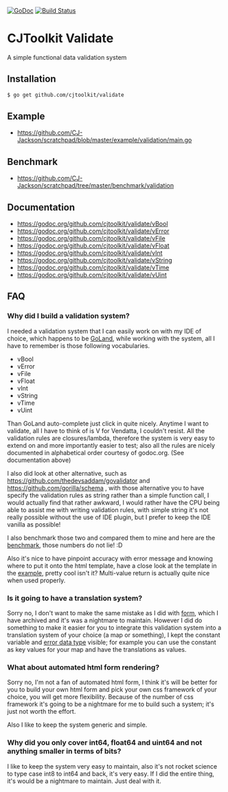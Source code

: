 [![GoDoc](https://godoc.org/github.com/cjtoolkit/validate?status.svg)](https://godoc.org/github.com/cjtoolkit/validate)
[![Build Status](https://travis-ci.org/cjtoolkit/validate.svg?branch=master)](https://travis-ci.com/cjtoolkit/validate)

# CJToolkit Validate

A simple functional data validation system

## Installation

``` sh
$ go get github.com/cjtoolkit/validate
```

## Example

* https://github.com/CJ-Jackson/scratchpad/blob/master/example/validation/main.go

## Benchmark

* https://github.com/CJ-Jackson/scratchpad/tree/master/benchmark/validation

## Documentation

* https://godoc.org/github.com/cjtoolkit/validate/vBool
* https://godoc.org/github.com/cjtoolkit/validate/vError
* https://godoc.org/github.com/cjtoolkit/validate/vFile
* https://godoc.org/github.com/cjtoolkit/validate/vFloat
* https://godoc.org/github.com/cjtoolkit/validate/vInt
* https://godoc.org/github.com/cjtoolkit/validate/vString
* https://godoc.org/github.com/cjtoolkit/validate/vTime
* https://godoc.org/github.com/cjtoolkit/validate/vUint

## FAQ

### Why did I build a validation system?

I needed a validation system that I can easily work on with my IDE of choice, which happens to be
[GoLand](https://www.jetbrains.com/go/), while working with the system, all I have to remember is
those following vocabularies.

* vBool
* vError
* vFile
* vFloat
* vInt
* vString
* vTime
* vUint

Than GoLand auto-complete just click in quite nicely.  Anytime I want to validate, all I have to
think of is V for Vendatta, I couldn't resist.  All the validation rules are closures/lambda,
therefore the system is very easy to extend on and more importantly easier to test; also all the
rules are nicely documented in alphabetical order courtesy of godoc.org. (See documentation above)

I also did look at other alternative, such as https://github.com/thedevsaddam/govalidator and
https://github.com/gorilla/schema , with those alternative you to have specify the validation rules
as string rather than a simple function call, I would actually find that rather awkward, I would rather
have the CPU being able to assist me with writing validation rules, with simple string it's not really
possible without the use of IDE plugin, but I prefer to keep the IDE vanilla as possible!

I also benchmark those two and compared them to mine and here are the
[benchmark](https://github.com/CJ-Jackson/scratchpad/tree/master/benchmark/validation), those numbers
 do not lie! :D 
 
Also it's nice to have pinpoint accuracy with error message and knowing where to put it onto
the html template, have a close look at the template in the
[example](https://github.com/CJ-Jackson/scratchpad/blob/master/example/validation/main.go), pretty
cool isn't it?  Multi-value return is actually quite nice when used properly.

### Is it going to have a translation system?

Sorry no, I don't want to make the same mistake as I did with 
[form](https://github.com/cjtoolkit/form), which I have archived and it's was a nightmare to maintain.
However I did do something to make it easier for you to integrate this validation system into a
translation system of your choice (a map or something), I kept the constant variable and
[error data type](https://godoc.org/github.com/cjtoolkit/validate/vError#Errors)
visible; for example you can use the constant as key values for your map and have the translations as
values.

### What about automated html form rendering?

Sorry no, I'm not a fan of automated html form, I think it's will be better for you to build your own
html form and pick your own css framework of your choice, you will get more flexibility.  Because of
the number of css framework it's going to be a nightmare for me to build such a system;  it's just not
worth the effort.

Also I like to keep the system generic and simple.

### Why did you only cover int64, float64 and uint64 and not anything smaller in terms of bits?

I like to keep the system very easy to maintain, also it's not rocket science to type case int8 to
int64 and back, it's very easy.  If I did the entire thing, it's would be a nightmare to maintain.
Just deal with it.